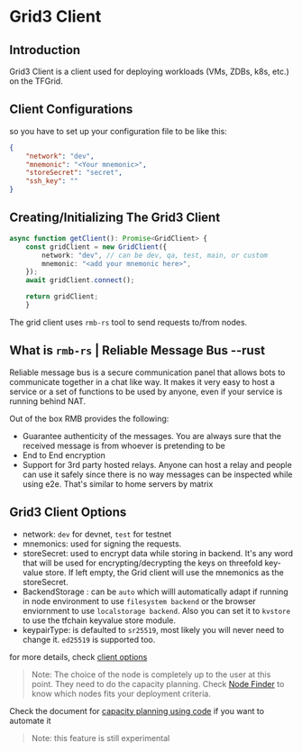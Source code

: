 <h1> Grid3 Client</h1>

## Introduction

Grid3 Client is a client used for deploying workloads (VMs, ZDBs, k8s, etc.) on the TFGrid.

## Client Configurations

so you have to set up your configuration file to be like this:

```json
{
    "network": "dev",
    "mnemonic": "<Your mnemonic>",
    "storeSecret": "secret",
    "ssh_key": ""
}
```

## Creating/Initializing The Grid3 Client

```ts
async function getClient(): Promise<GridClient> {
    const gridClient = new GridClient({
        network: "dev", // can be dev, qa, test, main, or custom
        mnemonic: "<add your mnemonic here>",
    });
    await gridClient.connect();

    return gridClient;
    }
```

The grid client uses `rmb-rs` tool to send requests to/from nodes.

## What is `rmb-rs` | Reliable Message Bus --rust

Reliable message bus is a secure communication panel that allows bots to communicate together in a chat like way. It makes it very easy to host a service or a set of functions to be used by anyone, even if your service is running behind NAT.

Out of the box RMB provides the following:

- Guarantee authenticity of the messages. You are always sure that the received message is from whoever is pretending to be
- End to End encryption
- Support for 3rd party hosted relays. Anyone can host a relay and people can use it safely since there is no way messages can be inspected while
using e2e. That's similar to home servers by matrix

## Grid3 Client Options

- network: `dev` for devnet, `test` for testnet
- mnemonics: used for signing the requests.
- storeSecret: used to encrypt data while storing in backend. It's any word that will be used for encrypting/decrypting the keys on threefold key-value store. If left empty, the Grid client will use the mnemonics as the storeSecret.
- BackendStorage : can be `auto` which willl automatically adapt if running in node environment to use `filesystem backend` or the browser enviornment to use `localstorage backend`. Also you can set it to `kvstore` to use the tfchain keyvalue store module.
- keypairType: is defaulted to `sr25519`, most likely you will never need to change it. `ed25519` is supported too.

for more details, check [client options](https://github.com/threefoldtech/tfgrid-sdk-ts/blob/development/packages/grid_client/docs/client_configuration.md)

> Note: The choice of the node is completely up to the user at this point. They need to do the capacity planning. Check [Node Finder](../../dashboard/deploy/node_finder.md) to know which nodes fits your deployment criteria.

Check the document for [capacity planning using code](../javascript/grid3_javascript_capacity_planning.md) if you want to automate it
> Note: this feature is still experimental

